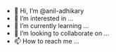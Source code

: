 - 👋 Hi, I’m @anil-adhikary
- 👀 I’m interested in ...
- 🌱 I’m currently learning ...
- 💞️ I’m looking to collaborate on ...
- 📫 How to reach me ...

<!---
anil-adhikary/anil-adhikary is a ✨ special ✨ repository because its `README.md` (this file) appears on your GitHub profile.
You can click the Preview link to take a look at your changes.
--->

